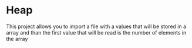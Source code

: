 # Heap
This project allows you to import a file with a values that will be stored in a array and than the first value that will be read is the number of elements in the array
